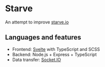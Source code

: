 # Starve

An attempt to improve [starve.io](https://starve.io/)

## Languages and features

- Frontend: [Svelte](https://svelte.dev/) with TypeScript and SCSS
- Backend: Node.js + Express + TypeScript
- Data transfer: [Socket.IO](https://socket.io/)